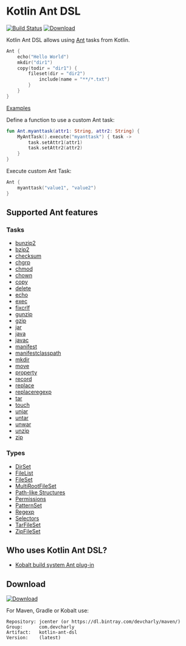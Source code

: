 # Kotlin Ant DSL

[![Build Status](https://travis-ci.org/DevCharly/kotlin-ant-dsl.svg?branch=master)](https://travis-ci.org/DevCharly/kotlin-ant-dsl)
[![Download](https://api.bintray.com/packages/devcharly/maven/kotlin-ant-dsl/images/download.svg) ](https://bintray.com/devcharly/maven/kotlin-ant-dsl/_latestVersion)

Kotlin Ant DSL allows using [Ant] tasks from Kotlin.

```kotlin
Ant {
    echo("Hello World")
    mkdir("dir1")
    copy(todir = "dir1") {
        fileset(dir = "dir2")
            include(name = "**/*.txt")
        }
    }
}
```

[Examples](examples/src/demo.kt)


Define a function to use a custom Ant task:

```kotlin
fun Ant.myanttask(attr1: String, attr2: String) {
    MyAntTask().execute("myanttask") { task ->
        task.setAttr1(attr1)
        task.setAttr2(attr2)
    }
}
```

Execute custom Ant Task:

```kotlin
Ant {
    myanttask("value1", "value2")
}
```


## Supported Ant features

### Tasks

  * [bunzip2](http://ant.apache.org/manual/Tasks/unpack.html)
  * [bzip2](http://ant.apache.org/manual/Tasks/pack.html)
  * [checksum](http://ant.apache.org/manual/Tasks/checksum.html)
  * [chgrp](http://ant.apache.org/manual/Tasks/chgrp.html)
  * [chmod](http://ant.apache.org/manual/Tasks/chmod.html)
  * [chown](http://ant.apache.org/manual/Tasks/chown.html)
  * [copy](http://ant.apache.org/manual/Tasks/copy.html)
  * [delete](http://ant.apache.org/manual/Tasks/delete.html)
  * [echo](http://ant.apache.org/manual/Tasks/echo.html)
  * [exec](http://ant.apache.org/manual/Tasks/exec.html)
  * [fixcrlf](http://ant.apache.org/manual/Tasks/fixcrlf.html)
  * [gunzip](http://ant.apache.org/manual/Tasks/unpack.html)
  * [gzip](http://ant.apache.org/manual/Tasks/pack.html)
  * [jar](http://ant.apache.org/manual/Tasks/jar.html)
  * [java](http://ant.apache.org/manual/Tasks/java.html)
  * [javac](http://ant.apache.org/manual/Tasks/javac.html)
  * [manifest](http://ant.apache.org/manual/Tasks/manifest.html)
  * [manifestclasspath](http://ant.apache.org/manual/Tasks/manifestclasspath.html)
  * [mkdir](http://ant.apache.org/manual/Tasks/mkdir.html)
  * [move](http://ant.apache.org/manual/Tasks/move.html)
  * [property](http://ant.apache.org/manual/Tasks/property.html)
  * [record](http://ant.apache.org/manual/Tasks/recorder.html)
  * [replace](http://ant.apache.org/manual/Tasks/replace.html)
  * [replaceregexp](http://ant.apache.org/manual/Tasks/replaceregexp.html)
  * [tar](http://ant.apache.org/manual/Tasks/tar.html)
  * [touch](http://ant.apache.org/manual/Tasks/touch.html)
  * [unjar](http://ant.apache.org/manual/Tasks/unzip.html)
  * [untar](http://ant.apache.org/manual/Tasks/unzip.html)
  * [unwar](http://ant.apache.org/manual/Tasks/unzip.html)
  * [unzip](http://ant.apache.org/manual/Tasks/unzip.html)
  * [zip](http://ant.apache.org/manual/Tasks/zip.html)

### Types

  * [DirSet](http://ant.apache.org/manual/Types/dirset.html)
  * [FileList](http://ant.apache.org/manual/Types/filelist.html)
  * [FileSet](http://ant.apache.org/manual/Types/fileset.html)
  * [MultiRootFileSet](http://ant.apache.org/manual/Types/multirootfileset.html)
  * [Path-like Structures](http://ant.apache.org/manual/using.html#path)
  * [Permissions](http://ant.apache.org/manual/Types/permissions.html)
  * [PatternSet](http://ant.apache.org/manual/Types/patternset.html)
  * [Regexp](http://ant.apache.org/manual/Types/regexp.html)
  * [Selectors](http://ant.apache.org/manual/Types/selectors.html)
  * [TarFileSet](http://ant.apache.org/manual/Types/tarfileset.html)
  * [ZipFileSet](http://ant.apache.org/manual/Types/zipfileset.html)


## Who uses Kotlin Ant DSL?

  * [Kobalt build system Ant plug-in](https://github.com/DevCharly/kobalt-ant)


## Download

[![Download](https://api.bintray.com/packages/devcharly/maven/kotlin-ant-dsl/images/download.svg) ](https://bintray.com/devcharly/maven/kotlin-ant-dsl/_latestVersion)

For Maven, Gradle or Kobalt use:

    Repository: jcenter (or https://dl.bintray.com/devcharly/maven/) 
    Group:      com.devcharly
    Artifact:   kotlin-ant-dsl
    Version:    (latest)


[Ant]: http://ant.apache.org/
[Ant tasks]: http://ant.apache.org/manual/tasksoverview.html